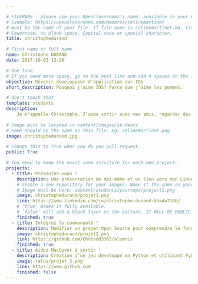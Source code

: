 ```yaml
---

# FILENAME : please use your OpenClassrooms's name, available in your url.
# Example: https://openclassrooms.com/membres/celinemartinet
# must be the name of your file. If file name is celinemartinet.md, title is celinemartinet.
# lowercase, no blank space, Capital case or special character.
title: christophedurand

# First name or full name
name: Christophe DURAND
date: 2017-10-03 13:20

# One line.
# If you need more space, go to the next line and add 4 spaces on the left, as in 'description'.
objective: Dévenir developpeur d'application sur IOS
short_description: Pouquoi j'aime IOS? Parce que j'aime les pommes.

# don't touch that
template: students
description:
    Je m'appelle Christophe. J'aime sortir avec mes amis, regarder des séries TV.
    
# image must be located in content/images/students
# name should be the same as this file. Eg: celinemartinet.png
image: christophedurand.jpg

# Change this to True when you do you pull request.
public: True

# You need to keep the exact same structure for each new project.
projects:
  - title: Présentez-vous !
    description: Une présentation de moi-même et un lien vers mon LinkedIn.
    # Create a new repository for your images. Name it the same as your nickname and profile picture.
    # Image must be here: content/students/yourrepo/project1.png
    image: christophedurand/projet1.png
    link: https://www.linkedin.com/in/christophe-durand-b5a4a714b/
    # 'true' makes it fully available.
    # 'false' will add a black layer on the picture. IT WILL BE PUBLIC!
    finished: true
  - title: Intégrez la communauté !
    description: Modifier un projet Open Source pour comprendre le fonctionnement de Git, de Github et des pull requests. 
    image: christophedurand/projet2.png
    link: https://github.com/Chrisdd3365/alumnis
    finished: true
  - title: Aidez MacGyver à sortir !
    description: Création d’un jeu développé en Python et utilisant PyGame.
    image: ratus/projet_3.png
    link: https://www.github.com
    finished: false
---
```

